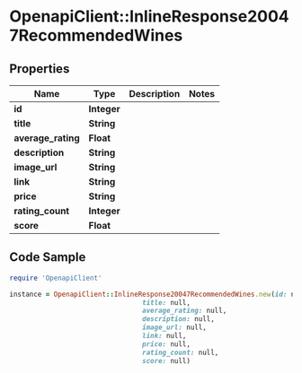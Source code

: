 # OpenapiClient::InlineResponse20047RecommendedWines

## Properties

Name | Type | Description | Notes
------------ | ------------- | ------------- | -------------
**id** | **Integer** |  | 
**title** | **String** |  | 
**average_rating** | **Float** |  | 
**description** | **String** |  | 
**image_url** | **String** |  | 
**link** | **String** |  | 
**price** | **String** |  | 
**rating_count** | **Integer** |  | 
**score** | **Float** |  | 

## Code Sample

```ruby
require 'OpenapiClient'

instance = OpenapiClient::InlineResponse20047RecommendedWines.new(id: null,
                                 title: null,
                                 average_rating: null,
                                 description: null,
                                 image_url: null,
                                 link: null,
                                 price: null,
                                 rating_count: null,
                                 score: null)
```


